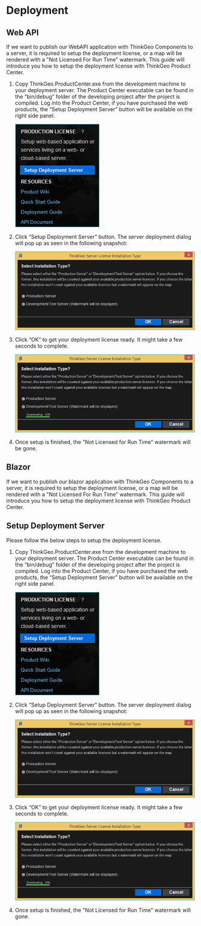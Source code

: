 
# Deployment

## Web API

If we want to publish our WebAPI application with ThinkGeo Components to a server, it is required to setup the deployment license, or a map will be rendered with a "Not Licensed For Run Time" watermark. This guide will introduce you how to setup the deployment license with ThinkGeo Product Center.

1. Copy ThinkGeo.ProductCenter.exe from the development machine to your deployment server. The Product Center executable can be found in the “bin/debug” folder of the developing project after the project is compiled. Log into the Product Center, if you have purchased the web products, the “Setup Deployment Server” button will be available on the right side panel.
   
    ![Setting Up Deployment Server](assets/setup_depolyment_server.png)

1. Click “Setup Deployment Server” button. The server deployment dialog will pop up as seen in the following snapshot:

    ![Server License Installation](assets/thinkgeo_server_license_installation_type.png)

1. Click “OK” to get your deployment license ready. It might take a few seconds to complete.

    ![Installing Server License](assets/installing_server_license.png)

1.  Once setup is finished, the "Not Licensed for Run Time" watermark will be gone.

## Blazor

If we want to publish our blazor application with ThinkGeo Components to a server, it is required to setup the deployment license, or a map will be rendered with a "Not Licensed For Run Time" watermark. This guide will introduce you how to setup the deployment license with ThinkGeo Product Center.

## Setup Deployment Server

Please follow the below steps to setup the deployment license.

1. Copy ThinkGeo.ProductCenter.exe from the development machine to your deployment server. The Product Center executable can be found in the “bin/debug” folder of the developing project after the project is compiled. Log into the Product Center, if you have purchased the web products, the “Setup Deployment Server” button will be available on the right side panel.

    ![Sending Data to Support](assets/setup_depolyment_server.png)

1. Click “Setup Deployment Server” button. The server deployment dialog will pop up as seen in the following snapshot:

    ![Sending Data to Support](assets/thinkgeo_server_license_installation_type.png)

1. Click “OK” to get your deployment license ready. It might take a few seconds to complete.

    ![Sending Data to Support](assets/installing_server_license.png)

1. Once setup is finished, the "Not Licensed for Run Time" watermark will gone.
